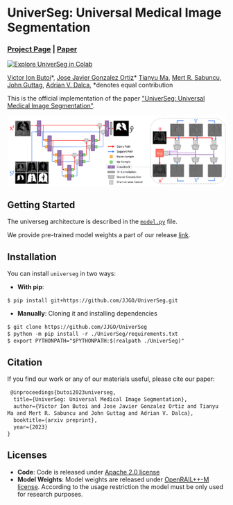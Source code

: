 # UniverSeg: Universal Medical Image Segmentation

### [Project Page](https://universeg.csail.mit.edu) | [Paper](https://arxiv.org/abs/1809.05231)

[![Explore UniverSeg in Colab](https://colab.research.google.com/assets/colab-badge.svg)](https://colab.research.google.com/drive/19Sauvhyzae5qvVLguaZRCuH1vJ5oTuw-?usp=sharing)<br>

[Victor Ion Butoi](https://victorbutoi.github.io)\*,
[Jose Javier Gonzalez Ortiz](https://josejg.com)\*
[Tianyu Ma](https://www.linkedin.com/in/tianyu-ma-472219174/),
[Mert R. Sabuncu](https://sabuncu.engineering.cornell.edu/),
[John Guttag](https://people.csail.mit.edu/guttag/),
[Adrian V. Dalca](http://www.mit.edu/~adalca/),
 \*denotes equal contribution

 This is the official implementation of the paper ["UniverSeg: Universal Medical Image Segmentation"](https://arxiv.org/abs/1809.05231).

![network](https://raw.githubusercontent.com/JJGO/UniverSeg/gh-pages/assets/images/network-architecture.png)

## Getting Started

The universeg architecture is described in the [`model.py`](https://github.com/JJGO/UniverSeg/blob/main/universeg/model.py) file.

We provide pre-trained model weights a part of our release [link](https://github.com/JJGO/UniverSeg/releases/tag/weights).


## Installation

You can install `universeg` in two ways:

- **With pip**:

```shell
$ pip install git+https://github.com/JJGO/UniverSeg.git
```

- **Manually**: Cloning it and installing dependencies

```shell
$ git clone https://github.com/JJGO/UniverSeg
$ python -m pip install -r ./UniverSeg/requirements.txt
$ export PYTHONPATH="$PYTHONPATH:$(realpath ./UniverSeg)"
```


## Citation

If you find our work or any of our materials useful, please cite our paper:
```
 @inproceedings{butoi2023universeg,
  title={UniverSeg: Universal Medical Image Segmentation},
  author={Victor Ion Butoi and Jose Javier Gonzalez Ortiz and Tianyu Ma and Mert R. Sabuncu and John Guttag and Adrian V. Dalca},
  booktitle={arxiv preprint},
  year={2023}
}
```

## Licenses

- **Code**: Code is released under [Apache 2.0 license](LICENSE)
- **Model Weights**: Model weights are released under [OpenRAIL++-M license](LICENSE-model). According to the usage restriction the model must be only used for research purposes.